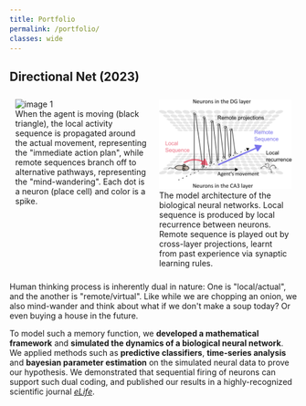 ```yaml
---
title: Portfolio
permalink: /portfolio/
classes: wide
---
```



## Directional Net (2023)
<!--
#TODO: Reduce the Gif's caption length by indicating the "Online"/"Remote" directly in the animation.
#TODO: Remove "Nth theta cycle".
-->

<style>
.container {
    display: flex;
    justify-content: space-around;
    align-items: flex-start; /* Ensures alignment at the top even if one is taller */
}

img {
    width: 100%;
    height: auto; /* Maintains aspect ratio */
}

figcaption {
    text-align: left; /* Aligns caption text to the left */
}
</style>

<div class="container">
    <figure style="width: 400px; margin: 10px;">
        <img src="/assets/images/dirnet_animation_base.gif" alt='image 1' />
        <figcaption>When the agent is moving (black triangle), the local activity sequence is propagated around the actual movement, representing the "immediate action plan", while remote sequences branch off to alternative pathways, representing the "mind-wandering". Each dot is a neuron (place cell) and color is a spike.</figcaption>
    </figure>
    <figure style="width: 400px; margin: 10px;">
        <img src="/assets/images/dirnet_model.png" alt='image 2' />
        <figcaption>The model architecture of the biological neural networks. Local sequence is produced by local recurrence between neurons. Remote sequence is played out by cross-layer projections, learnt from past experience via synaptic learning rules. </figcaption>
    </figure>
</div>


Human thinking process is inherently dual in nature: One is "local/actual", and the another is "remote/virtual". Like while we are chopping an onion, we also mind-wander and think about what if we don't make a soup today? Or even buying a house in the future.

To model such a memory function, we **developed a mathematical framework** and **simulated the dynamics of a biological neural network**. We applied methods such as **predictive classifiers**, **time-series analysis** and **bayesian parameter estimation** on the simulated neural data to prove our hypothesis. We demonstrated that sequential firing of neurons can support such dual coding, and published our results in a highly-recognized scientific journal [*eLife*](https://elifesciences.org/articles/86837).






